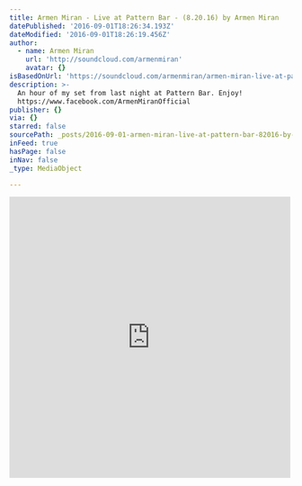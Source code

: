 ```yaml
---
title: Armen Miran - Live at Pattern Bar - (8.20.16) by Armen Miran
datePublished: '2016-09-01T18:26:34.193Z'
dateModified: '2016-09-01T18:26:19.456Z'
author:
  - name: Armen Miran
    url: 'http://soundcloud.com/armenmiran'
    avatar: {}
isBasedOnUrl: 'https://soundcloud.com/armenmiran/armen-miran-live-at-pattern-bar-82016'
description: >-
  An hour of my set from last night at Pattern Bar. Enjoy!
  https://www.facebook.com/ArmenMiranOfficial
publisher: {}
via: {}
starred: false
sourcePath: _posts/2016-09-01-armen-miran-live-at-pattern-bar-82016-by-armen-miran.md
inFeed: true
hasPage: false
inNav: false
_type: MediaObject

---
```

<iframe src="https://cdn.embedly.com/widgets/media.html?src=https%3A%2F%2Fw.soundcloud.com%2Fplayer%2F%3Fvisual%3Dtrue%26url%3Dhttp%253A%252F%252Fapi.soundcloud.com%252Ftracks%252F279261415%26show_artwork%3Dtrue&amp;url=https%3A%2F%2Fsoundcloud.com%2Farmenmiran%2Farmen-miran-live-at-pattern-bar-82016&amp;image=http%3A%2F%2Fi1.sndcdn.com%2Fartworks-000177750649-dohpua-t500x500.jpg&amp;key=b7d04c9b404c499eba89ee7072e1c4f7&amp;type=text%2Fhtml&amp;schema=soundcloud" width="500" height="500" scrolling="no" frameborder="0" allowfullscreen="" style=""></iframe>